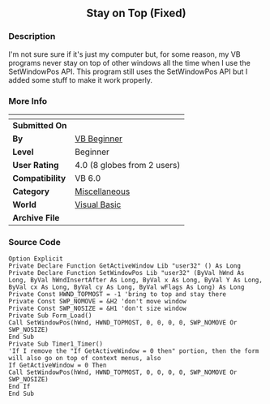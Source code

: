 ﻿<div align="center">

## Stay on Top \(Fixed\)


</div>

### Description

I'm not sure sure if it's just my computer but, for some reason, my VB programs never stay on top of other windows all the time when I use the SetWindowPos API. This program still uses the SetWindowPos API but I added some stuff to make it work properly.
 
### More Info
 


<span>             |<span>
---                |---
**Submitted On**   |
**By**             |[VB Beginner](https://github.com/Planet-Source-Code/PSCIndex/blob/master/ByAuthor/vb-beginner.md)
**Level**          |Beginner
**User Rating**    |4.0 (8 globes from 2 users)
**Compatibility**  |VB 6\.0
**Category**       |[Miscellaneous](https://github.com/Planet-Source-Code/PSCIndex/blob/master/ByCategory/miscellaneous__1-1.md)
**World**          |[Visual Basic](https://github.com/Planet-Source-Code/PSCIndex/blob/master/ByWorld/visual-basic.md)
**Archive File**   |[](https://github.com/Planet-Source-Code/vb-beginner-stay-on-top-fixed__1-58463/archive/master.zip)





### Source Code

```
Option Explicit
Private Declare Function GetActiveWindow Lib "user32" () As Long
Private Declare Function SetWindowPos Lib "user32" (ByVal hWnd As Long, ByVal hWndInsertAfter As Long, ByVal x As Long, ByVal Y As Long, ByVal cx As Long, ByVal cy As Long, ByVal wFlags As Long) As Long
Private Const HWND_TOPMOST = -1 'bring to top and stay there
Private Const SWP_NOMOVE = &H2 'don't move window
Private Const SWP_NOSIZE = &H1 'don't size window
Private Sub Form_Load()
Call SetWindowPos(hWnd, HWND_TOPMOST, 0, 0, 0, 0, SWP_NOMOVE Or SWP_NOSIZE)
End Sub
Private Sub Timer1_Timer()
'If I remove the "If GetActiveWindow = 0 then" portion, then the form will also go on top of context menus, also
If GetActiveWindow = 0 Then
Call SetWindowPos(hWnd, HWND_TOPMOST, 0, 0, 0, 0, SWP_NOMOVE Or SWP_NOSIZE)
End If
End Sub
```

